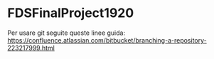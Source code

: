 # FDSFinalProject1920

Per usare git seguite queste linee guida: https://confluence.atlassian.com/bitbucket/branching-a-repository-223217999.html

